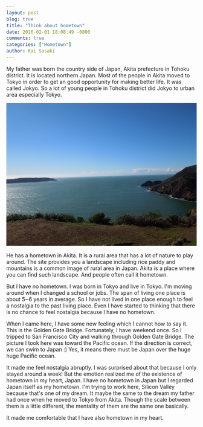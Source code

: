 ```yaml
---
layout: post
blog: true
title: "Think about hometown"
date: 2016-02-01 18:08:49 -0800
comments: true
categories: ["Hometown"]
author: Kai Sasaki
---
```


My father was born the country side of Japan, Akita prefecture in Tohoku district.
It is located northern Japan. Most of the people in Akita moved to Tokyo in order to
get an good opportunity for making better life. It was called Jokyo. So a lot of young
people in Tohoku district did Jokyo to urban area especially Tokyo.

![to_japan](/images/posts/2016-02-01-think-about-hometown/to_japan.jpg)

<!-- more -->

He has a hometown in Akita. It is a rural area that has a lot of nature to play around.
The site provides you a landscape including rice paddy and mountains is
a common image of rural area in Japan. Akita is a place where you can find such landscape.
And people often call it hometown.

But I have no hometown. I was born in Tokyo and live in Tokyo. I'm moving around
when I changed a school or jobs. The span of living one place is about 5~6 years in average.
So I have not lived in one place enough to feel a nostalgia to the past living place.
Even I have started to thinking that there is no chance to feel nostalgia because I have no hometown.

When I came here, I have some new feeling which I cannot how to say it. This is the Golden Gate Bridge.
Fortunately, I have weekend once. So I tripped to San Francisco City and walking through Golden Gate Bridge.
The picture I took here was toward the Pacific ocean. If the direction is correct, we can swim to Japan :)
Yes, it means there must be Japan over the huge huge Pacific ocean.

It made me feel nostalgia abruptly. I was surprised about that because I only stayed around a week!
But the emotion realized me of the existence of hometown in my heart, Japan. I have no hometown in Japan
but I regarded Japan itself as my hometown. I'm trying to work here, Silicon Valley because that's one of
my dream. It maybe the same to the dream my father had once when he moved to Tokyo from Akita. Though the scale
between them is a little different, the mentality of them are the same one basically.

It made me comfortable that I have also hometown in my heart. 
